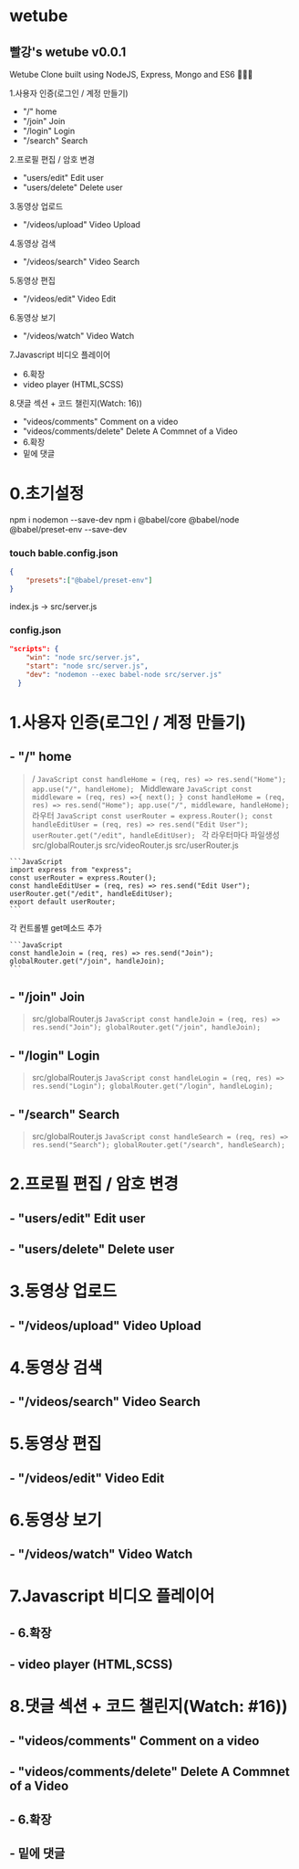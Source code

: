 # wetube
## 빨강's wetube v0.0.1
Wetube Clone built using NodeJS, Express, Mongo and ES6 💖💖💖

1.사용자 인증(로그인 / 계정 만들기)
 - "/" home
 - "/join" Join
 - "/login" Login
 - "/search" Search

2.프로필 편집 / 암호 변경
 - "users/edit" Edit user
 - "users/delete" Delete user

3.동영상 업로드
 - "/videos/upload" Video Upload

4.동영상 검색
 - "/videos/search" Video Search

5.동영상 편집
 - "/videos/edit" Video Edit

6.동영상 보기
 - "/videos/watch" Video Watch

7.Javascript 비디오 플레이어
 - 6.확장
 - video player (HTML,SCSS)

8.댓글 섹션 + 코드 챌린지(Watch: 16))
 - "videos/comments" Comment on a video
 - "videos/comments/delete" Delete A Commnet of a Video
 - 6.확장
 - 밑에 댓글


# 0.초기설정
npm i nodemon --save-dev
npm i @babel/core @babel/node @babel/preset-env --save-dev
### touch bable.config.json
```json
{
    "presets":["@babel/preset-env"]
}
```
index.js -> src/server.js

### config.json
```json
"scripts": {
    "win": "node src/server.js",
    "start": "node src/server.js",
    "dev": "nodemon --exec babel-node src/server.js"
  }
```

# 1.사용자 인증(로그인 / 계정 만들기)
 ## - "/" home
  > /
    ```JavaScript
    const handleHome = (req, res) => res.send("Home");
    app.use("/", handleHome);
    ```
  > Middleware
    ```JavaScript
    const middleware = (req, res) =>{
        next();
    }
    const handleHome = (req, res) => res.send("Home");
    app.use("/", middleware, handleHome);
    ```
  > 라우터
    ```JavaScript
    const userRouter = express.Router();
    const handleEditUser = (req, res) => res.send("Edit User");
    userRouter.get("/edit", handleEditUser);
    ```
   각 라우터마다 파일생성
    src/globalRouter.js
    src/videoRouter.js
    src/userRouter.js

    ```JavaScript
    import express from "express";
    const userRouter = express.Router();
    const handleEditUser = (req, res) => res.send("Edit User");
    userRouter.get("/edit", handleEditUser);
    export default userRouter;
    ```

   각 컨트롤별 get메소드 추가

    ```JavaScript
    const handleJoin = (req, res) => res.send("Join");
    globalRouter.get("/join", handleJoin);
    ```

 ## - "/join" Join
   > src/globalRouter.js
    ```JavaScript
    const handleJoin = (req, res) => res.send("Join");
    globalRouter.get("/join", handleJoin);
    ```
 ## - "/login" Login
   > src/globalRouter.js
    ```JavaScript
    const handleLogin = (req, res) => res.send("Login");
    globalRouter.get("/login", handleLogin);
    ```
 ## - "/search" Search
   > src/globalRouter.js
    ```JavaScript
    const handleSearch = (req, res) => res.send("Search");
    globalRouter.get("/search", handleSearch);
    ```

# 2.프로필 편집 / 암호 변경
 ## - "users/edit" Edit user
 ## - "users/delete" Delete user

# 3.동영상 업로드
 ## - "/videos/upload" Video Upload

# 4.동영상 검색
 ## - "/videos/search" Video Search

# 5.동영상 편집
 ## - "/videos/edit" Video Edit

# 6.동영상 보기
 ## - "/videos/watch" Video Watch

# 7.Javascript 비디오 플레이어
 ## - 6.확장
 ## - video player (HTML,SCSS)

# 8.댓글 섹션 + 코드 챌린지(Watch: #16))
 ## - "videos/comments" Comment on a video
 ## - "videos/comments/delete" Delete A Commnet of a Video
 ## - 6.확장
 ## - 밑에 댓글



<!-- 마크다운 


마크다운에서는 ```를 사용해서 코드 블록을 사용할 수 있다.

```
여기에 코드 넣기
```
 

또 코드 블럭 코드(```) 시작점에 사용하는 언어를 선언하여 문법 강조가 가능하다. 아래 표가 코드블록에서 사용가능한 언어이다.

언어	Markdown	언어	Markdown
Bash	bash	JSON	json
C#	cs	Java	java
C++	cpp	JavaScript	javascript
CSS	css	PHP	php
Diff	diff	Perl	perl
HTML, XML	html	Python	python
HTTP	http	Ruby	ruby
Ini	ini	SQL	sql
 

만일 python에 대한 코드 블록을 사용하고 싶다면 아래와 같이 사용하면 된다.

```python
print('hello')
```

-->